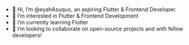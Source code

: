 - 👋 Hi, I’m @eyahAsuquo, an aspiring Flutter & Frontend Developer. 
- 👀 I’m interested in Flutter & Frontend Development
- 🌱 I’m currently learning Flutter
- 💞️ I’m looking to collaborate on open-source projects and with fellow developers!



<!---
eyahAsuquo/eyahAsuquo is a ✨ special ✨ repository because its `README.md` (this file) appears on your GitHub profile.
You can click the Preview link to take a look at your changes.
--->
